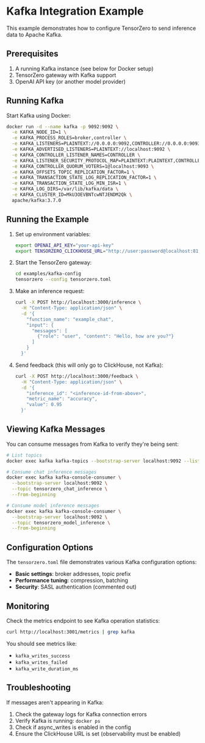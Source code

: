# Kafka Integration Example

This example demonstrates how to configure TensorZero to send inference data to Apache Kafka.

## Prerequisites

1. A running Kafka instance (see below for Docker setup)
2. TensorZero gateway with Kafka support
3. OpenAI API key (or another model provider)

## Running Kafka

Start Kafka using Docker:

```bash
docker run -d --name kafka -p 9092:9092 \
  -e KAFKA_NODE_ID=1 \
  -e KAFKA_PROCESS_ROLES=broker,controller \
  -e KAFKA_LISTENERS=PLAINTEXT://0.0.0.0:9092,CONTROLLER://0.0.0.0:9093 \
  -e KAFKA_ADVERTISED_LISTENERS=PLAINTEXT://localhost:9092 \
  -e KAFKA_CONTROLLER_LISTENER_NAMES=CONTROLLER \
  -e KAFKA_LISTENER_SECURITY_PROTOCOL_MAP=PLAINTEXT:PLAINTEXT,CONTROLLER:PLAINTEXT \
  -e KAFKA_CONTROLLER_QUORUM_VOTERS=1@localhost:9093 \
  -e KAFKA_OFFSETS_TOPIC_REPLICATION_FACTOR=1 \
  -e KAFKA_TRANSACTION_STATE_LOG_REPLICATION_FACTOR=1 \
  -e KAFKA_TRANSACTION_STATE_LOG_MIN_ISR=1 \
  -e KAFKA_LOG_DIRS=/var/lib/kafka/data \
  -e KAFKA_CLUSTER_ID=MkU3OEVBNTcwNTJENDM2Qk \
  apache/kafka:3.7.0
```

## Running the Example

1. Set up environment variables:
   ```bash
   export OPENAI_API_KEY="your-api-key"
   export TENSORZERO_CLICKHOUSE_URL="http://user:password@localhost:8123/tensorzero"
   ```

2. Start the TensorZero gateway:
   ```bash
   cd examples/kafka-config
   tensorzero --config tensorzero.toml
   ```

3. Make an inference request:
   ```bash
   curl -X POST http://localhost:3000/inference \
     -H "Content-Type: application/json" \
     -d '{
       "function_name": "example_chat",
       "input": {
         "messages": [
           {"role": "user", "content": "Hello, how are you?"}
         ]
       }
     }'
   ```

4. Send feedback (this will only go to ClickHouse, not Kafka):
   ```bash
   curl -X POST http://localhost:3000/feedback \
     -H "Content-Type: application/json" \
     -d '{
       "inference_id": "<inference-id-from-above>",
       "metric_name": "accuracy",
       "value": 0.95
     }'
   ```

## Viewing Kafka Messages

You can consume messages from Kafka to verify they're being sent:

```bash
# List topics
docker exec kafka kafka-topics --bootstrap-server localhost:9092 --list

# Consume chat inference messages
docker exec kafka kafka-console-consumer \
  --bootstrap-server localhost:9092 \
  --topic tensorzero_chat_inference \
  --from-beginning

# Consume model inference messages
docker exec kafka kafka-console-consumer \
  --bootstrap-server localhost:9092 \
  --topic tensorzero_model_inference \
  --from-beginning
```

## Configuration Options

The `tensorzero.toml` file demonstrates various Kafka configuration options:

- **Basic settings**: broker addresses, topic prefix
- **Performance tuning**: compression, batching
- **Security**: SASL authentication (commented out)

## Monitoring

Check the metrics endpoint to see Kafka operation statistics:

```bash
curl http://localhost:3001/metrics | grep kafka
```

You should see metrics like:
- `kafka_writes_success`
- `kafka_writes_failed`
- `kafka_write_duration_ms`

## Troubleshooting

If messages aren't appearing in Kafka:

1. Check the gateway logs for Kafka connection errors
2. Verify Kafka is running: `docker ps`
3. Check if async_writes is enabled in the config
4. Ensure the ClickHouse URL is set (observability must be enabled)